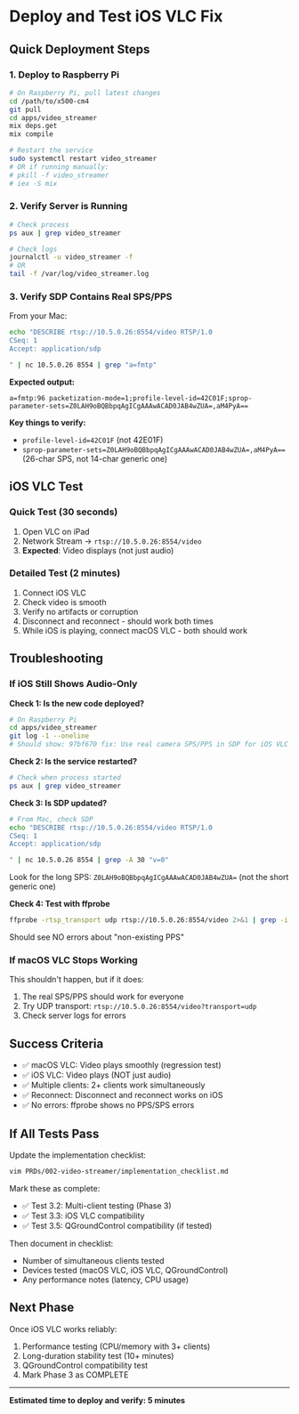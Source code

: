 # Deploy and Test iOS VLC Fix

## Quick Deployment Steps

### 1. Deploy to Raspberry Pi
```bash
# On Raspberry Pi, pull latest changes
cd /path/to/x500-cm4
git pull
cd apps/video_streamer
mix deps.get
mix compile

# Restart the service
sudo systemctl restart video_streamer
# OR if running manually:
# pkill -f video_streamer
# iex -S mix
```

### 2. Verify Server is Running
```bash
# Check process
ps aux | grep video_streamer

# Check logs
journalctl -u video_streamer -f
# OR
tail -f /var/log/video_streamer.log
```

### 3. Verify SDP Contains Real SPS/PPS
From your Mac:
```bash
echo "DESCRIBE rtsp://10.5.0.26:8554/video RTSP/1.0
CSeq: 1
Accept: application/sdp

" | nc 10.5.0.26 8554 | grep "a=fmtp"
```

**Expected output:**
```
a=fmtp:96 packetization-mode=1;profile-level-id=42C01F;sprop-parameter-sets=Z0LAH9oBQBbpqAgICgAAAwACAD0JAB4wZUA=,aM4PyA==
```

**Key things to verify:**
- `profile-level-id=42C01F` (not 42E01F)
- `sprop-parameter-sets=Z0LAH9oBQBbpqAgICgAAAwACAD0JAB4wZUA=,aM4PyA==` (26-char SPS, not 14-char generic one)

## iOS VLC Test

### Quick Test (30 seconds)
1. Open VLC on iPad
2. Network Stream → `rtsp://10.5.0.26:8554/video`
3. **Expected**: Video displays (not just audio)

### Detailed Test (2 minutes)
1. Connect iOS VLC
2. Check video is smooth
3. Verify no artifacts or corruption
4. Disconnect and reconnect - should work both times
5. While iOS is playing, connect macOS VLC - both should work

## Troubleshooting

### If iOS Still Shows Audio-Only

**Check 1: Is the new code deployed?**
```bash
# On Raspberry Pi
cd apps/video_streamer
git log -1 --oneline
# Should show: 97bf670 fix: Use real camera SPS/PPS in SDP for iOS VLC compatibility
```

**Check 2: Is the service restarted?**
```bash
# Check when process started
ps aux | grep video_streamer
```

**Check 3: Is SDP updated?**
```bash
# From Mac, check SDP
echo "DESCRIBE rtsp://10.5.0.26:8554/video RTSP/1.0
CSeq: 1
Accept: application/sdp

" | nc 10.5.0.26 8554 | grep -A 30 "v=0"
```

Look for the long SPS: `Z0LAH9oBQBbpqAgICgAAAwACAD0JAB4wZUA=` (not the short generic one)

**Check 4: Test with ffprobe**
```bash
ffprobe -rtsp_transport udp rtsp://10.5.0.26:8554/video 2>&1 | grep -i "non-existing"
```
Should see NO errors about "non-existing PPS"

### If macOS VLC Stops Working

This shouldn't happen, but if it does:
1. The real SPS/PPS should work for everyone
2. Try UDP transport: `rtsp://10.5.0.26:8554/video?transport=udp`
3. Check server logs for errors

## Success Criteria

- ✅ macOS VLC: Video plays smoothly (regression test)
- ✅ iOS VLC: Video plays (NOT just audio)
- ✅ Multiple clients: 2+ clients work simultaneously
- ✅ Reconnect: Disconnect and reconnect works on iOS
- ✅ No errors: ffprobe shows no PPS/SPS errors

## If All Tests Pass

Update the implementation checklist:
```bash
vim PRDs/002-video-streamer/implementation_checklist.md
```

Mark these as complete:
- ✅ Test 3.2: Multi-client testing (Phase 3)
- ✅ Test 3.3: iOS VLC compatibility
- ✅ Test 3.5: QGroundControl compatibility (if tested)

Then document in checklist:
- Number of simultaneous clients tested
- Devices tested (macOS VLC, iOS VLC, QGroundControl)
- Any performance notes (latency, CPU usage)

## Next Phase

Once iOS VLC works reliably:
1. Performance testing (CPU/memory with 3+ clients)
2. Long-duration stability test (10+ minutes)
3. QGroundControl compatibility test
4. Mark Phase 3 as COMPLETE

---
**Estimated time to deploy and verify: 5 minutes**
